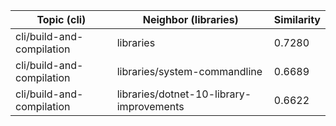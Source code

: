 | Topic (cli) | Neighbor (libraries) | Similarity |
|-------------|-------------------|------------|
| cli/build-and-compilation | libraries | 0.7280 |
| cli/build-and-compilation | libraries/system-commandline | 0.6689 |
| cli/build-and-compilation | libraries/dotnet-10-library-improvements | 0.6622 |

